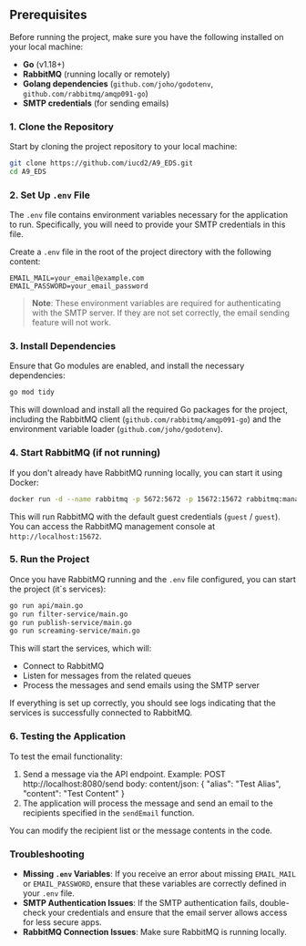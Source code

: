 ## Prerequisites

Before running the project, make sure you have the following installed on your local machine:

- **Go** (v1.18+)
- **RabbitMQ** (running locally or remotely)
- **Golang dependencies** (`github.com/joho/godotenv`, `github.com/rabbitmq/amqp091-go`)
- **SMTP credentials** (for sending emails)

### 1. Clone the Repository

Start by cloning the project repository to your local machine:

```bash
git clone https://github.com/iucd2/A9_EDS.git
cd A9_EDS
```

### 2. Set Up `.env` File

The `.env` file contains environment variables necessary for the application to run. Specifically, you will need to provide your SMTP credentials in this file.

Create a `.env` file in the root of the project directory with the following content:

```env
EMAIL_MAIL=your_email@example.com
EMAIL_PASSWORD=your_email_password
```

> **Note**: These environment variables are required for authenticating with the SMTP server. If they are not set correctly, the email sending feature will not work.

### 3. Install Dependencies

Ensure that Go modules are enabled, and install the necessary dependencies:

```bash
go mod tidy
```

This will download and install all the required Go packages for the project, including the RabbitMQ client (`github.com/rabbitmq/amqp091-go`) and the environment variable loader (`github.com/joho/godotenv`).

### 4. Start RabbitMQ (if not running)

If you don't already have RabbitMQ running locally, you can start it using Docker:

```bash
docker run -d --name rabbitmq -p 5672:5672 -p 15672:15672 rabbitmq:management
```

This will run RabbitMQ with the default guest credentials (`guest` / `guest`). You can access the RabbitMQ management console at `http://localhost:15672`.

### 5. Run the Project

Once you have RabbitMQ running and the `.env` file configured, you can start the project (it`s services):

```bash
go run api/main.go
go run filter-service/main.go
go run publish-service/main.go
go run screaming-service/main.go
```

This will start the services, which will:

- Connect to RabbitMQ
- Listen for messages from the related queues
- Process the messages and send emails using the SMTP server

If everything is set up correctly, you should see logs indicating that the services is successfully connected to RabbitMQ.

### 6. Testing the Application

To test the email functionality:

1. Send a message via the API endpoint. Example: POST http://localhost:8080/send body: content/json: {
    "alias": "Test Alias",
    "content": "Test Content"
}
2. The application will process the message and send an email to the recipients specified in the `sendEmail` function.

You can modify the recipient list or the message contents in the code.

### Troubleshooting

- **Missing `.env` Variables**: If you receive an error about missing `EMAIL_MAIL` or `EMAIL_PASSWORD`, ensure that these variables are correctly defined in your `.env` file.
- **SMTP Authentication Issues**: If the SMTP authentication fails, double-check your credentials and ensure that the email server allows access for less secure apps.
- **RabbitMQ Connection Issues**: Make sure RabbitMQ is running locally.
